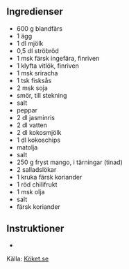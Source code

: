 # 

## Ingredienser

* 600 g blandfärs
* 1  ägg
* 1 dl mjölk
* 0,5 dl ströbröd
* 1 msk färsk ingefära, finriven
* 1 klyfta vitlök, finriven
* 1 msk sriracha
* 1 tsk fisksås
* 2 msk soja
* smör, till stekning
* salt
* peppar
* 2 dl jasminris
* 2 dl vatten
* 2 dl kokosmjölk
* 1 dl kokoschips
* matolja
* salt
* 250 g fryst mango, i tärningar (tinad)
* 2  salladslökar
* 1 kruka färsk koriander
* 1  röd chilifrukt
* 1 msk olja
* salt
* färsk koriander

## Instruktioner

* 

Källa: [Köket.se](https://www.koket.se/asiatiska-kottbullar-med-kokosris-och-mangosalsa)